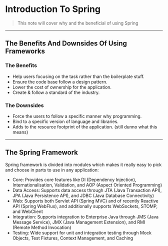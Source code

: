
# Introduction To Spring

> This note will cover why and the beneficial of using Spring

---

## The Benefits And Downsides Of Using Frameworks

### The Benefits

- Help users focusing on the task rather than the boilerplate stuff.
- Ensure the code base follow a design pattern.
- Lower the cost of ownership for the application.
- Create & follow a standard of the industry.

### The Downsides

- Force the users to follow a specific manner why programming.
- Bind to a specific version of language and libraries.
- Adds to the resource footprint of the application. (still dunno what this means)

---

## The Spring Framework

Spring framework is divided into modules which makes it really easy to pick and choose in parts to use in any application:

- Core: Provides core features like DI (Dependency Injection), Internationalisation, Validation, and AOP (Aspect Oriented Programming)
- Data Access: Supports data access through JTA (Java Transaction API), JPA (Java Persistence API), and JDBC (Java Database Connectivity)
- Web: Supports both Servlet API (Spring MVC) and of recently Reactive API (Spring WebFlux), and additionally supports WebSockets, STOMP, and WebClient
- Integration: Supports integration to Enterprise Java through JMS (Java Message Service), JMX (Java Management Extension), and RMI (Remote Method Invocation)
- Testing: Wide support for unit and integration testing through Mock Objects, Test Fixtures, Context Management, and Caching
